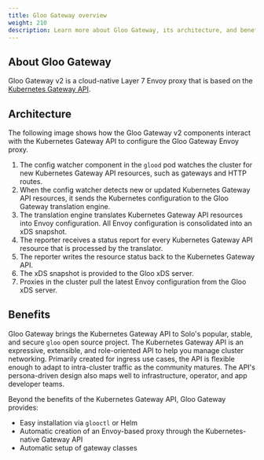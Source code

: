 ```yaml
---
title: Gloo Gateway overview
weight: 210
description: Learn more about Gloo Gateway, its architecture, and benefits.
---
```


## About Gloo Gateway

Gloo Gateway v2 is a cloud-native Layer 7 Envoy proxy that is based on the [Kubernetes Gateway API](https://gateway-api.sigs.k8s.io/).

## Architecture

The following image shows how the Gloo Gateway v2 components interact with the Kubernetes Gateway API to configure the Gloo Gateway Envoy proxy.

1. The config watcher component in the `glood` pod watches the cluster for new Kubernetes Gateway API resources, such as gateways and HTTP routes.
2. When the config watcher detects new or updated Kubernetes Gateway API resources, it sends the Kubernetes configuration to the Gloo Gateway translation engine.
3. The translation engine translates Kubernetes Gateway API resources into Envoy configuration. All Envoy configuration is consolidated into an xDS snapshot.
4. The reporter receives a status report for every Kubernetes Gateway API resource that is processed by the translator.
5. The reporter writes the resource status back to the Kubernetes Gateway API.
6. The xDS snapshot is provided to the Gloo xDS server.
7. Proxies in the cluster pull the latest Envoy configuration from the Gloo xDS server.

## Benefits

Gloo Gateway brings the Kubernetes Gateway API to Solo's popular, stable, and secure `gloo` open source project. The Kubernetes Gateway API is an expressive, extensible, and role-oriented API to help you manage cluster networking. Primarily created for ingress use cases, the API is flexible enough to adapt to intra-cluster traffic as the community matures. The API's persona-driven design also maps well to infrastructure, operator, and app developer teams.

Beyond the benefits of the Kubernetes Gateway API, Gloo Gateway provides:

- Easy installation via `glooctl` or Helm
- Automatic creation of an Envoy-based proxy through the Kubernetes-native Gateway API
- Automatic setup of gateway classes
